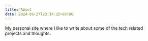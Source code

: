 ```yaml
---
title: About
date: 2024-06-27T23:14:15+08:00
---
```


My personal site where I like to write about some of the tech related projects and thoughts. 